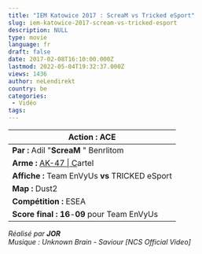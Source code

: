```yaml
---
title: "IEM Katowice 2017 : ScreaM vs Tricked eSport"
slug: iem-katowice-2017-scream-vs-tricked-esport
description: NULL
type: movie
language: fr
draft: false
date: 2017-02-08T16:10:00.000Z
lastmod: 2022-05-04T19:32:37.000Z
views: 1436
author: neLendirekt
country: be
categories:
 - Vidéo
tags:
---
```

| **Action :** ACE                                                                                                                        |
| --------------------------------------------------------------------------------------------------------------------------------------- |
| **Par :** Adil "**ScreaM** " Benrlitom                                                                                                  |
| **Arme :** [AK-47 \| C](https://steamcommunity.com/market/listings/730/AK-47%20%7C%20Fire%20Serpent%20%28Field-Tested%29?l=french)artel |
| **Affiche :** Team EnVyUs **vs** TRICKED eSport                                                                                         |
| **Map :** Dust2                                                                                                                         |
| **Compétition :** ESEA                                                                                                                  |
| **Score final : 16**\-**09** pour Team EnVyUs                                                                                           |

  
_Réalisé par **JOR**_  
_Musique : Unknown Brain - Saviour \[NCS Official Video\]_
